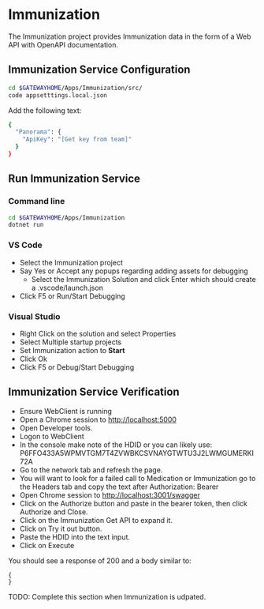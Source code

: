 # Immunization

The Immunization project provides Immunization data in the form of a Web API with OpenAPI documentation.

## Immunization Service Configuration

```bash
cd $GATEWAYHOME/Apps/Immunization/src/
code appsetttings.local.json
```

Add the following text:

```bash
{
  "Panorama": {
    "ApiKey": "[Get key from team]"
  }
}
```

## Run Immunization Service

### Command line

```bash
cd $GATEWAYHOME/Apps/Immunization
dotnet run
```

### VS Code

* Select the Immunization project
* Say Yes or Accept any popups regarding adding assets for debugging
  * Select the Immunization Solution and click Enter which should create a .vscode/launch.json
* Click F5 or Run/Start Debugging

### Visual Studio

* Right Click on the solution and select Properties
* Select Multiple startup projects
* Set Immunization action to **Start**
* Click Ok
* Click F5 or Debug/Start Debugging

## Immunization Service Verification

* Ensure WebClient is running
* Open a Chrome session to [http://localhost:5000](ttp://localhost:5000)
* Open Developer tools.
* Logon to WebClient
* In the console make note of the HDID or you can likely use: P6FFO433A5WPMVTGM7T4ZVWBKCSVNAYGTWTU3J2LWMGUMERKI72A  
* Go to the network tab and refresh the page.  
* You will want to look for a failed call to Medication or Immunization go to the Headers tab and copy the text after Authorization: Bearer
* Open Chrome session to [http://localhost:3001/swagger](http://localhost:3001/swagger)
* Click on the Authorize button and paste in the bearer token, then click Authorize and Close.
* Click on the Immunization Get API to expand it.  
* Click on Try it out button.  
* Paste the HDID into the text input.  
* Click on Execute

You should see a response of 200 and a body similar to:

```console
{
}
```

TODO: Complete this section when Immunization is udpated.